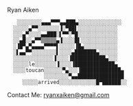 Ryan Aiken

      ⠀░░░░░░░░▄▄▄▀▀▀▄▄███▄░░░░░░░░░░░░░░
      ░░░░░▄▀▀░░░░░░░▐░▀██▌░░░░░░░░░░░░░
      ░░░▄▀░░░░▄▄███░▌▀▀░▀█░░░░░░░░░░░░░
      ░░▄█░░▄▀▀▒▒▒▒▒▄▐░░░░█▌░░░░░░░░░░░░
      ░▐█▀▄▀▄▄▄▄▀▀▀▀▌░░░░░▐█▄░░░░░░░░░░░
      ░▌▄▄▀▀░░░░░░░░▌░░░░▄███████▄░░░░░░
      ░░░░░░░░░░░░░▐░░░░▐███████████▄░░░
      ░░░░░le░░░░░░░▐░░░░▐█████████████▄
      ░░░░toucan░░░░░░▀▄░░░▐█████████████▄ 
                ░░░░░░░░▀▄▄███████████████ 
         ░░░░░arrived░░░░░░░░░░░░█▀██████░░

Contact Me:
ryanxaiken@gmail.com


<!---
ryanthedandy/ryanthedandy is a ✨ special ✨ repository because its `README.md` (this file) appears on your GitHub profile.
You can click the Preview link to take a look at your changes.
--->

